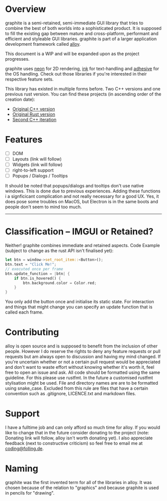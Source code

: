 # Overview
graphite is a semi-retained, semi-immediate GUI library that tries to combine the best of both worlds into a sophisticated product.
It is supposed to fill the existing gap between mature and cross-platform, performant and efficient and styleable GUI libraries.
graphite is part of a larger application development framework called [alloy](https://github.com/Folling/alloy).

This document is a WIP and will be expanded upon as the project progresses.

graphite uses [neon](https://github.com/Folling/neon) for 2D rendering, [ink](https://github.com/Folling/ink) for text-handling and [adhesive](https://github.com/Folling/adhesive) for the OS handling. Check out those libraries if you're interested in their respective feature sets.

This library has existed in multiple forms before. Two C++ versions and one previous rust version. 
You can find these projects (in ascending order of the creation date):
- [Original C++ version](https://memleak.eu/Folling/graphite)
- [Original Rust version](https://memleak.eu/Folling/graphite-rs)
- [Second C++ iteration](https://memleak.eu/Folling/graphite-CPP-v2)

# Features
- [ ] DOM
- [ ] Layouts (link will follow)
- [ ] Widgets (link will follow)
- [ ] right-to-left support
- [ ] Popups / Dialogs / Tooltips

It should be noted that popups/dialogs and tooltips don't use native windows.
This is done due to previous experiences. Adding these functions i a signficicant complication and not really necessary for a good UX.
Yes, it does pose some troubles on MacOS, but Electron is in the same boots and people don't seem to mind too much.

---

# Classification – IMGUI or Retained?
Neither! graphite combines immediate and retained aspects. 
Code Example (subject to change as the rust API isn't finalised yet):
```rust
let btn = window->set_root_item::<Button>();
btn.text = "Click Me!";
// executed once per frame
btn.update_function = |btn| {
    if btn.is_hovered() {
        btn.background.color = Color.red;
    }
}
```
You only add the button once and initialise its static state. For interaction and things that might change you can specify an update function that is called each frame.

# Contributing
alloy is open source and is supposed to benefit from the inclusion of other people. 
However I do reserve the rights to deny any feature requests or pull requests but am always open to discussion and having my mind changed. 
If you're uncertain whether or not a certain pull request would be appreciated and don't want to waste effort without knowing whether it's worth it, feel free to open an issue and ask. 
All code should be formatted using the same guideline. For this please use rustfmt. In the future a customised rustfmt stylisation might be used.
File and directory names are are to be formatted using snake_case. Excluded from this rule are files that have a certain convention such as .gitignore, LICENCE.txt and markdown files.

# Support
I have a fulltime job and can only afford so much time for alloy. If you would like to change that in the future consider donating to the project (note: Donating link will follow, alloy isn't worth donating yet). I also appreciate feedback (next to constructive criticism) so feel free to email me at coding@folling.de. 

# Naming
graphite was the first invented term for all of the libraries in alloy. It was chosen because of the relation to "graphics" and because
graphite is used in pencils for "drawing".

